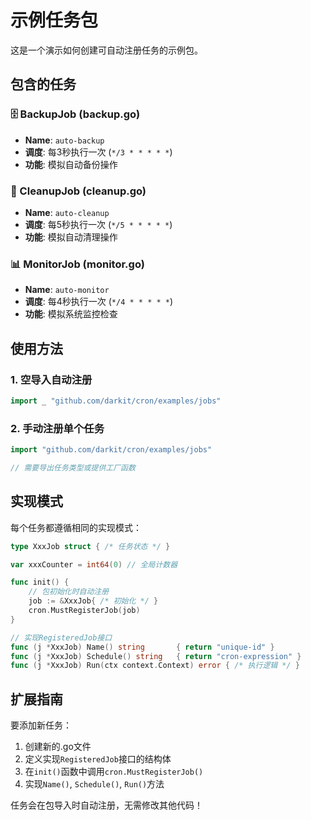 # 示例任务包

这是一个演示如何创建可自动注册任务的示例包。

## 包含的任务

### 🗄️ BackupJob (backup.go)
- **Name**: `auto-backup`
- **调度**: 每3秒执行一次 (`*/3 * * * * *`)
- **功能**: 模拟自动备份操作

### 🧹 CleanupJob (cleanup.go) 
- **Name**: `auto-cleanup`
- **调度**: 每5秒执行一次 (`*/5 * * * * *`)
- **功能**: 模拟自动清理操作

### 📊 MonitorJob (monitor.go)
- **Name**: `auto-monitor` 
- **调度**: 每4秒执行一次 (`*/4 * * * * *`)
- **功能**: 模拟系统监控检查

## 使用方法

### 1. 空导入自动注册
```go
import _ "github.com/darkit/cron/examples/jobs"
```

### 2. 手动注册单个任务
```go
import "github.com/darkit/cron/examples/jobs"

// 需要导出任务类型或提供工厂函数
```

## 实现模式

每个任务都遵循相同的实现模式：

```go
type XxxJob struct { /* 任务状态 */ }

var xxxCounter = int64(0) // 全局计数器

func init() {
    // 包初始化时自动注册
    job := &XxxJob{ /* 初始化 */ }
    cron.MustRegisterJob(job)
}

// 实现RegisteredJob接口
func (j *XxxJob) Name() string       { return "unique-id" }
func (j *XxxJob) Schedule() string   { return "cron-expression" } 
func (j *XxxJob) Run(ctx context.Context) error { /* 执行逻辑 */ }
```

## 扩展指南

要添加新任务：

1. 创建新的.go文件
2. 定义实现`RegisteredJob`接口的结构体
3. 在`init()`函数中调用`cron.MustRegisterJob()`
4. 实现`Name()`, `Schedule()`, `Run()`方法

任务会在包导入时自动注册，无需修改其他代码！